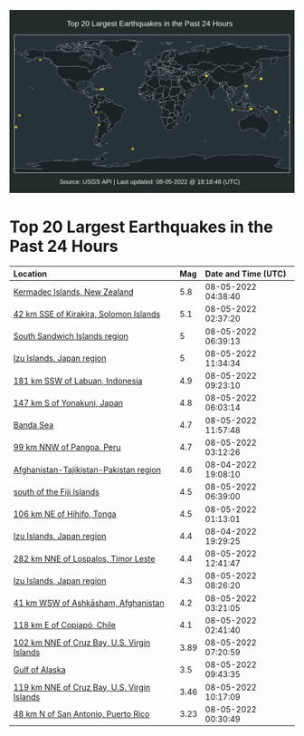 ![Map](./map.png)

# Top 20 Largest Earthquakes in the Past 24 Hours

| Location | Mag | Date and Time (UTC) |
|:---|:---|:---|
| [Kermadec Islands, New Zealand](https://earthquake.usgs.gov/earthquakes/eventpage/us6000i89c) | 5.8 | 08-05-2022 04:38:40 |
| [42 km SSE of Kirakira, Solomon Islands](https://earthquake.usgs.gov/earthquakes/eventpage/us6000i88j) | 5.1 | 08-05-2022 02:37:20 |
| [South Sandwich Islands region](https://earthquake.usgs.gov/earthquakes/eventpage/us6000i8ab) | 5 | 08-05-2022 06:39:13 |
| [Izu Islands, Japan region](https://earthquake.usgs.gov/earthquakes/eventpage/us6000i8d6) | 5 | 08-05-2022 11:34:34 |
| [181 km SSW of Labuan, Indonesia](https://earthquake.usgs.gov/earthquakes/eventpage/us6000i8bg) | 4.9 | 08-05-2022 09:23:10 |
| [147 km S of Yonakuni, Japan](https://earthquake.usgs.gov/earthquakes/eventpage/us6000i8a1) | 4.8 | 08-05-2022 06:03:14 |
| [Banda Sea](https://earthquake.usgs.gov/earthquakes/eventpage/us6000i8d9) | 4.7 | 08-05-2022 11:57:48 |
| [99 km NNW of Pangoa, Peru](https://earthquake.usgs.gov/earthquakes/eventpage/us6000i88u) | 4.7 | 08-05-2022 03:12:26 |
| [Afghanistan-Tajikistan-Pakistan region](https://earthquake.usgs.gov/earthquakes/eventpage/us6000i84m) | 4.6 | 08-04-2022 19:08:10 |
| [south of the Fiji Islands](https://earthquake.usgs.gov/earthquakes/eventpage/us6000i8a9) | 4.5 | 08-05-2022 06:39:00 |
| [106 km NE of Hihifo, Tonga](https://earthquake.usgs.gov/earthquakes/eventpage/us6000i889) | 4.5 | 08-05-2022 01:13:01 |
| [Izu Islands, Japan region](https://earthquake.usgs.gov/earthquakes/eventpage/us6000i856) | 4.4 | 08-04-2022 19:29:25 |
| [282 km NNE of Lospalos, Timor Leste](https://earthquake.usgs.gov/earthquakes/eventpage/us6000i8db) | 4.4 | 08-05-2022 12:41:47 |
| [Izu Islands, Japan region](https://earthquake.usgs.gov/earthquakes/eventpage/us6000i8b7) | 4.3 | 08-05-2022 08:26:20 |
| [41 km WSW of Ashkāsham, Afghanistan](https://earthquake.usgs.gov/earthquakes/eventpage/us6000i891) | 4.2 | 08-05-2022 03:21:05 |
| [118 km E of Copiapó, Chile](https://earthquake.usgs.gov/earthquakes/eventpage/us6000i88i) | 4.1 | 08-05-2022 02:41:40 |
| [102 km NNE of Cruz Bay, U.S. Virgin Islands](https://earthquake.usgs.gov/earthquakes/eventpage/pr2022217000) | 3.89 | 08-05-2022 07:20:59 |
| [Gulf of Alaska](https://earthquake.usgs.gov/earthquakes/eventpage/us6000i8bm) | 3.5 | 08-05-2022 09:43:35 |
| [119 km NNE of Cruz Bay, U.S. Virgin Islands](https://earthquake.usgs.gov/earthquakes/eventpage/pr2022217001) | 3.46 | 08-05-2022 10:17:09 |
| [48 km N of San Antonio, Puerto Rico](https://earthquake.usgs.gov/earthquakes/eventpage/pr71362698) | 3.23 | 08-05-2022 00:30:49 |
